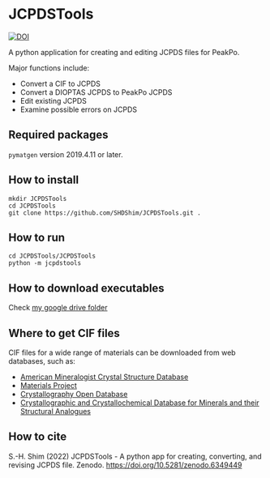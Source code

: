 # JCPDSTools

[![DOI](https://zenodo.org/badge/247157282.svg)](https://zenodo.org/badge/latestdoi/247157282)

A python application for creating and editing JCPDS files for PeakPo.

Major functions include:

- Convert a CIF to JCPDS  
- Convert a DIOPTAS JCPDS to PeakPo JCPDS  
- Edit existing JCPDS  
- Examine possible errors on JCPDS  

## Required packages

`pymatgen` version 2019.4.11 or later.  

## How to install

```
mkdir JCPDSTools
cd JCPDSTools
git clone https://github.com/SHDShim/JCPDSTools.git .
```

## How to run

```
cd JCPDSTools/JCPDSTools
python -m jcpdstools
```

## How to download executables

Check [my google drive folder](https://drive.google.com/drive/folders/0B0kkQLbYpQDYfjBGT21uMkx5cU1JMHJIUUhGR1FkdDVUdzFYVUdKR0Zya2NRcFYtUmRVUGM?resourcekey=0-FT-Lc6ZeuUBMaqHzzjZSbg&usp=sharing)


## Where to get CIF files

CIF files for a wide range of materials can be downloaded from web databases, such as:

- [American Mineralogist Crystal Structure Database](http://rruff.geo.arizona.edu/AMS/amcsd.php)  
- [Materials Project](https://materialsproject.org)  
- [Crystallography Open Database](http://www.crystallography.net/cod/index.php)  
- [Crystallographic and Crystallochemical Database for Minerals and their Structural Analogues](http://database.iem.ac.ru/mincryst/index.php)  

## How to cite

S.-H. Shim (2022) JCPDSTools - A python app for creating, converting, and revising JCPDS file. Zenodo. https://doi.org/10.5281/zenodo.6349449

